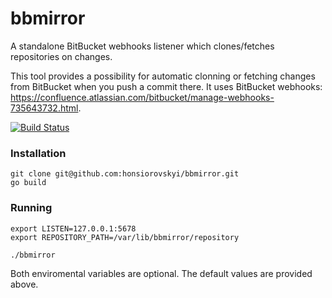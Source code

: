 # bbmirror
A standalone BitBucket webhooks listener which clones/fetches repositories on changes.

This tool provides a possibility for automatic clonning or fetching
changes from BitBucket when you push a commit there. It uses BitBucket webhooks:
https://confluence.atlassian.com/bitbucket/manage-webhooks-735643732.html.

[![Build Status](https://travis-ci.org/honsiorovskyi/bbmirror.svg)](https://travis-ci.org/honsiorovskyi/bbmirror)

### Installation

    git clone git@github.com:honsiorovskyi/bbmirror.git
    go build

### Running

    export LISTEN=127.0.0.1:5678
    export REPOSITORY_PATH=/var/lib/bbmirror/repository
    
    ./bbmirror

Both enviromental variables are optional. The default values are provided above.
